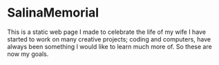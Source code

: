 # SalinaMemorial
This is a static web page I made to celebrate the life of my wife 
I have started to work on many creative projects; coding and computers, have always been something I would like to learn much more of.  So these are now my goals.
